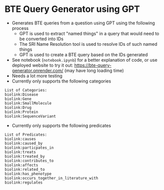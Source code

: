 # BTE Query Generator using GPT
- Generates BTE queries from a question using GPT using the following process
  - GPT is used to extract "named things" in a query that would need to be converted into IDs
  - The SRI Name Resolution tool is used to resolve IDs of such named things
  - GPT is used to create a BTE query based on the IDs generated
- See notebook (`notebook.ipynb`) for a better explanation of code, or use deployed website to try it out: https://bte-query-generator.onrender.com/ (may have long loading time)
- Needs a lot more testing
- Currently only supports the following categories
```
List of Categories:
biolink:Disease
biolink:Gene
biolink:SmallMolecule
biolink:Drug
biolink:Protein
biolink:SequenceVariant
```
- Currently only supports the following predicates
```
List of Predicates:
biolink:causes
biolink:caused_by
biolink:particpates_in
biolink:treats
biolink:treated_by
biolink:contributes_to
biolink:affects
biolink:related_to
biolink:has_phenotype
biolink:occurs_together_in_literature_with
biolink:regulates
```
